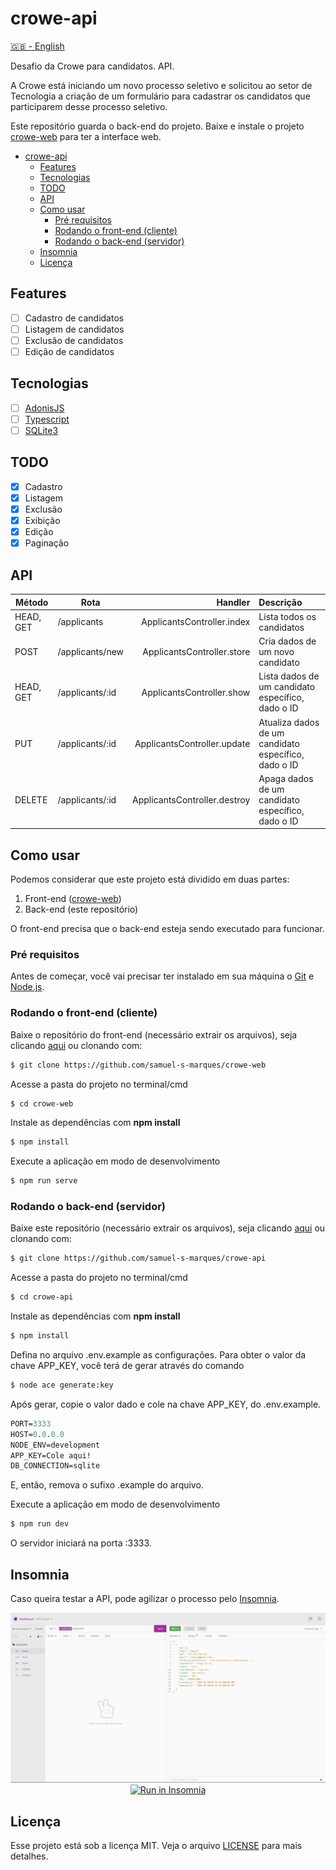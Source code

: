 # crowe-api

[🇬🇧 - English](./README.en.md)

Desafio da Crowe para candidatos. API.

A Crowe está iniciando um novo processo seletivo e solicitou ao setor de Tecnologia a criação de um formulário para cadastrar os candidatos que participarem desse processo seletivo.

Este repositório guarda o back-end do projeto. Baixe e instale o projeto [crowe-web](https://github.com/samuel-s-marques/crowe-web) para ter a interface web.

<!--ts-->
- [crowe-api](#crowe-api)
	- [Features](#features)
	- [Tecnologias](#tecnologias)
	- [TODO](#todo)
	- [API](#api)
	- [Como usar](#como-usar)
		- [Pré requisitos](#pré-requisitos)
		- [Rodando o front-end (cliente)](#rodando-o-front-end-cliente)
		- [Rodando o back-end (servidor)](#rodando-o-back-end-servidor)
	- [Insomnia](#insomnia)
	- [Licença](#licença)
<!--te-->

## Features
- [ ] Cadastro de candidatos
- [ ] Listagem de candidatos
- [ ] Exclusão de candidatos
- [ ] Edição de candidatos

## Tecnologias
- [ ] [AdonisJS](https://adonisjs.com/)
- [ ] [Typescript](https://www.typescriptlang.org/)
- [ ] [SQLite3](https://www.sqlite.org/index.html)

## TODO
- [x] Cadastro
- [x] Listagem
- [x] Exclusão
- [x] Exibição
- [x] Edição
- [x] Paginação

## API
| Método | Rota | Handler | Descrição |
|--------|------|---------:|:-----------|
|  HEAD, GET  | /applicants | ApplicantsController.index | Lista todos os candidatos |
|  POST  | /applicants/new | ApplicantsController.store | Cria dados de um novo candidato |
|  HEAD, GET | /applicants/:id | ApplicantsController.show | Lista dados de um candidato específico, dado o ID |
|  PUT  | /applicants/:id | ApplicantsController.update | Atualiza dados de um candidato específico, dado o ID |
|  DELETE  | /applicants/:id | ApplicantsController.destroy | Apaga dados de um candidato específico, dado o ID |


## Como usar
Podemos considerar que este projeto está dividido em duas partes:
1. Front-end ([crowe-web](https://github.com/samuel-s-marques/crowe-web))
2. Back-end (este repositório)

O front-end precisa que o back-end esteja sendo executado para funcionar.

### Pré requisitos
Antes de começar, você vai precisar ter instalado em sua máquina o [Git](https://git-scm.com) e [Node.js](https://nodejs.org/en/).

### Rodando o front-end (cliente)

Baixe o repositório do front-end (necessário extrair os arquivos), seja clicando [aqui](https://github.com/samuel-s-marques/crowe-web/archive/refs/heads/master.zip) ou clonando com:

```bash
$ git clone https://github.com/samuel-s-marques/crowe-web
```

Acesse a pasta do projeto no terminal/cmd
```bash
$ cd crowe-web
```

Instale as dependências com **npm install**
```bash
$ npm install
```

Execute a aplicação em modo de desenvolvimento
```bash
$ npm run serve
```

### Rodando o back-end (servidor)

Baixe este repositório (necessário extrair os arquivos), seja clicando [aqui](https://github.com/samuel-s-marques/crowe-api/archive/refs/heads/master.zip) ou clonando com:

```bash
$ git clone https://github.com/samuel-s-marques/crowe-api
```

Acesse a pasta do projeto no terminal/cmd
```bash
$ cd crowe-api
```

Instale as dependências com **npm install**
```bash
$ npm install
```

Defina no arquivo .env.example as configurações. Para obter o valor da chave APP_KEY, você terá de gerar através do comando
```bash
$ node ace generate:key
```
Após gerar, copie o valor dado e cole na chave APP_KEY, do .env.example.
```cl
PORT=3333
HOST=0.0.0.0
NODE_ENV=development
APP_KEY=Cole aqui!
DB_CONNECTION=sqlite
```
E, então, remova o sufixo .example do arquivo.

Execute a aplicação em modo de desenvolvimento
```bash
$ npm run dev
```

O servidor iniciará na porta :3333.

## Insomnia
Caso queira testar a API, pode agilizar o processo pelo [Insomnia](https://insomnia.rest/).

<p align="center">
  <img src="Insomnia_screenshot.png" alt="Insomnia screenshot">
  <a href="Insomnia_API.json" target="_blank"><img src="https://insomnia.rest/images/run.svg" alt="Run in Insomnia"></a>
</p>

## Licença
Esse projeto está sob a licença MIT. Veja o arquivo [LICENSE](LICENSE) para mais detalhes.